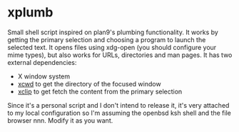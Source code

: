# xplumb
Small shell script inspired on plan9's plumbing functionality. It works by getting the primary selection and choosing a program to launch the selected text. It opens files using xdg-open (you should configure your mime types), but also works for URLs, directories and man pages. It has two external dependencies:

- X window system
- [xcwd](https://github.com/schischi/xcwd) to get the directory of the focused window
- [xclip](https://github.com/astrand/xclip) to get fetch the content from the primary selection

Since it's a personal script and I don't intend to release it, it's very attached to my local configuration so I'm assuming the openbsd ksh shell and the file browser nnn. Modify it as you want.
